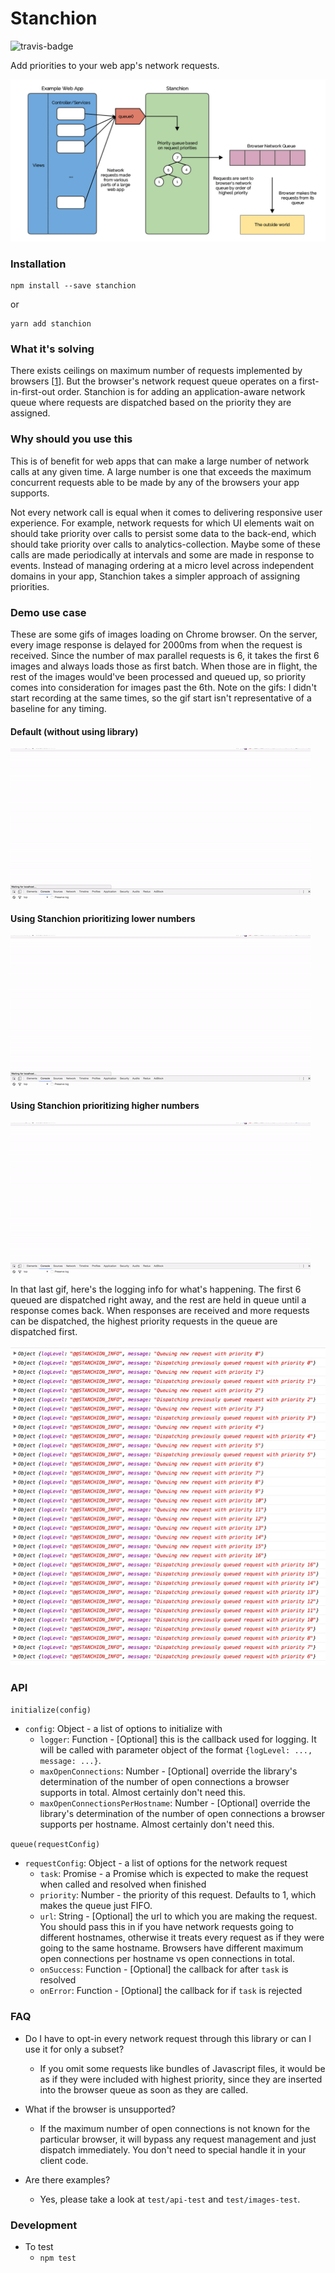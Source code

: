 Stanchion
========
![travis-badge](https://travis-ci.org/alixander/Stanchion.svg?branch=master)

Add priorities to your web app's network requests.

![Diagram](https://github.com/alixander/Stanchion/blob/master/docs/stanchion_diagram.png)

### Installation

```
npm install --save stanchion
```

or

```
yarn add stanchion
```

### What it's solving

There exists ceilings on maximum number of requests implemented by browsers [[1](http://www.browserscope.org/?category=network)]. But the browser's network request queue operates on a first-in-first-out order. Stanchion is for adding an application-aware network queue where requests are dispatched based on the priority they are assigned.

### Why should you use this

This is of benefit for web apps that can make a large number of network calls at any given time. A large number is one that exceeds the maximum concurrent requests able to be made by any of the browsers your app supports.

Not every network call is equal when it comes to delivering responsive user experience. For example, network requests for which UI elements wait on should take priority over calls to persist some data to the back-end, which should take priority over calls to analytics-collection. Maybe some of these calls are made periodically at intervals and some are made in response to events. Instead of managing ordering at a micro level across independent domains in your app, Stanchion takes a simpler approach of assigning priorities.  

### Demo use case

These are some gifs of images loading on Chrome browser. On the server, every image response is delayed for 2000ms from when the request is received. Since the number of max parallel requests is 6, it takes the first 6 images and always loads those as first batch. When those are in flight, the rest of the images would've been processed and queued up, so priority comes into consideration for images past the 6th. Note on the gifs: I didn't start recording at the same times, so the gif start isn't representative of a baseline for any timing.

#### Default (without using library)

![Gif of without lib](https://github.com/alixander/Stanchion/blob/master/docs/without_library.gif)

#### Using Stanchion prioritizing lower numbers

![Gif of with lowest priority](https://github.com/alixander/Stanchion/blob/master/docs/priority_lowest.gif)

#### Using Stanchion prioritizing higher numbers

![Gif of with highest priority](https://github.com/alixander/Stanchion/blob/master/docs/priority_highest.gif)

In that last gif, here's the logging info for what's happening. The first 6 queued are dispatched right away, and the rest are held in queue until a response comes back. When responses are received and more requests can be dispatched, the highest priority requests in the queue are dispatched first.

![Logging info console output](https://github.com/alixander/Stanchion/blob/master/docs/console.png)

### API

`initialize(config)`

- `config`: Object - a list of options to initialize with
    - `logger`: Function - [Optional] this is the callback used for logging. It will be called with parameter object of the format `{logLevel: ..., message: ...}`.
    - `maxOpenConnections`: Number - [Optional] override the library's determination of the number of open connections a browser supports in total. Almost certainly don't need this.
    - `maxOpenConnectionsPerHostname`: Number - [Optional] override the library's determination of the number of open connections a browser supports per hostname. Almost certainly don't need this.

`queue(requestConfig)`

- `requestConfig`: Object - a list of options for the network request
    - `task`: Promise - a Promise which is expected to make the request when called and resolved when finished
    - `priority`: Number - the priority of this request. Defaults to 1, which makes the queue just FIFO.
    - `url`: String - [Optional] the url to which you are making the request. You should pass this in if you have network requests going to different hostnames, otherwise it treats every request as if they were going to the same hostname. Browsers have different maximum open connections per hostname vs open connections in total.
    - `onSuccess`: Function - [Optional] the callback for after `task` is resolved
    - `onError`: Function - [Optional] the callback for if `task` is rejected

### FAQ

- Do I have to opt-in every network request through this library or can I use it for only a subset?
  - If you omit some requests like bundles of Javascript files, it would be as if they were included with highest priority, since they are inserted into the browser queue as soon as they are called.

- What if the browser is unsupported?
  - If the maximum number of open connections is not known for the particular browser, it will bypass any request management and just dispatch immediately. You don't need to special handle it in your client code.

- Are there examples?
  - Yes, please take a look at `test/api-test` and `test/images-test`.

### Development

- To test
  - `npm test`
